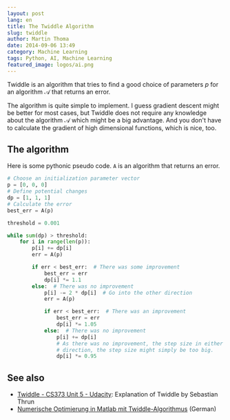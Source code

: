 ```yaml
---
layout: post
lang: en
title: The Twiddle Algorithm
slug: twiddle
author: Martin Thoma
date: 2014-09-06 13:49
category: Machine Learning
tags: Python, AI, Machine Learning
featured_image: logos/ai.png
---
```

Twiddle is an algorithm that tries to find a good choice of parameters $p$
for an algorithm $\mathcal{A}$ that returns an error.

The algorithm is quite simple to implement. I guess gradient descent might be
better for most cases, but Twiddle does not require any knowledge about the
algorithm $\mathcal{A}$ which might be a big advantage. And you don't have to
calculate the gradient of high dimensional functions, which is nice, too.

## The algorithm

Here is some pythonic pseudo code. `A` is an algorithm that returns an error.

```python
# Choose an initialization parameter vector
p = [0, 0, 0]
# Define potential changes
dp = [1, 1, 1]
# Calculate the error
best_err = A(p)

threshold = 0.001

while sum(dp) > threshold:
    for i in range(len(p)):
        p[i] += dp[i]
        err = A(p)

        if err < best_err:  # There was some improvement
            best_err = err
            dp[i] *= 1.1
        else:  # There was no improvement
            p[i] -= 2 * dp[i]  # Go into the other direction
            err = A(p)

            if err < best_err:  # There was an improvement
                best_err = err
                dp[i] *= 1.05
            else:  # There was no improvement
                p[i] += dp[i]
                # As there was no improvement, the step size in either
                # direction, the step size might simply be too big.
                dp[i] *= 0.95
```

## See also

* [Twiddle - CS373 Unit 5 - Udacity](https://www.youtube.com/watch?v=2uQ2BSzDvXs):
  Explanation of Twiddle by Sebastian Thrun
* [Numerische Optimierung in Matlab mit Twiddle-Algorithmus](http://www.htw-mechlab.de/index.php/numerische-optimierung-in-matlab-mit-twiddle-algorithmus/) (German)
